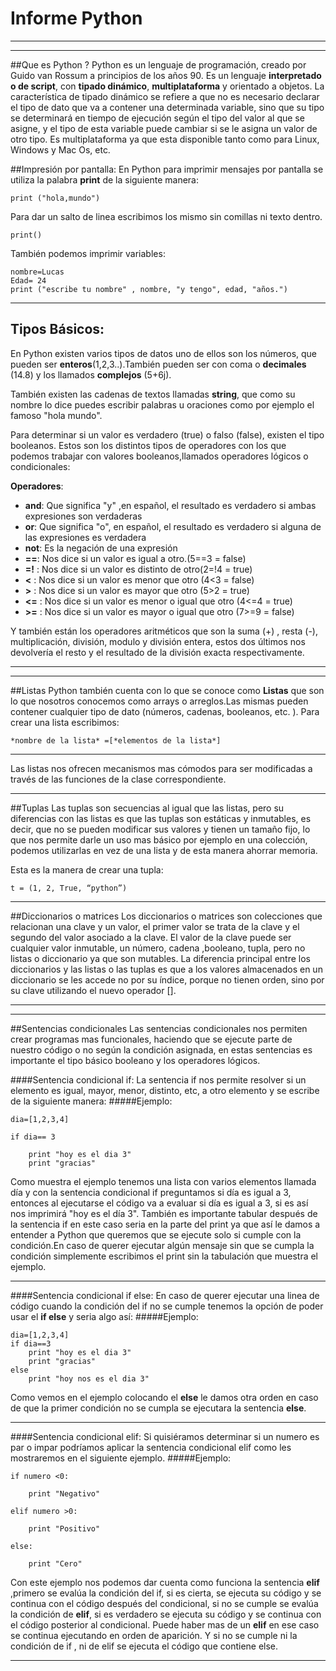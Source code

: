 #  Informe Python --------------------##Que es Python ?Python es un lenguaje de programación,  creado por Guido van Rossuma principios de los años 90. Es un lenguaje **interpretado o de script**, con **tipado dinámico**, **multiplataforma** y orientado a objetos.La característica de tipado dinámico se refiere a que no es necesariodeclarar el tipo de dato que va a contener una determinada variable, sino que su tipo se determinará en tiempo de ejecución según el tipodel valor al que se asigne, y el tipo de esta variable puede cambiar si sele asigna un valor de otro tipo.Es multiplataforma ya que esta disponible tanto como para Linux, Windows y Mac Os, etc.##Impresión por pantalla:En Python para imprimir mensajes por pantalla se utiliza la palabra **print** de la siguiente manera:	print ("hola,mundo")Para dar un salto de linea escribimos los mismo sin comillas ni texto dentro. 	print()También podemos imprimir variables:	nombre=Lucas	Edad= 24	print ("escribe tu nombre" , nombre, "y tengo", edad, "años.")----------## Tipos Básicos:En Python existen varios tipos de datos uno de ellos son los números, que pueden ser **enteros**(1,2,3..).También pueden ser con coma o **decimales** (14.8) y los llamados **complejos** (5+6j).También existen las cadenas de textos llamadas **string**, que como su nombre lo dice puedes escribir palabras u oraciones como por ejemplo el famoso "hola mundo".Para determinar si un valor es verdadero (true) o falso (false), existen el tipo booleanos.Estos son los distintos tipos de operadores con los que podemos trabajar con valores booleanos,llamados operadores lógicos o condicionales: **Operadores**:- **and**: Que significa "y" ,en español, el resultado es verdadero si ambas expresiones son verdaderas-  **or**: Que significa "o", en español, el resultado es verdadero si alguna de las expresiones es  verdadera - **not**:  Es la negación de una expresión- **==**: Nos dice si un valor es igual a otro.(5==3 = false)- **=!** : Nos dice si un valor es distinto de otro(2=!4 = true)- **<** : Nos dice si un valor es menor que otro (4<3 = false)- **>** : Nos dice si un valor es mayor que otro (5>2 = true)- **<=** : Nos dice si un valor es menor o igual que otro (4<=4 =  true)- **>=** : Nos dice si un valor es mayor o igual que otro (7>=9 = false)Y también están los operadores aritméticos que son la suma (+) , resta (-), multiplicación, división, modulo  y división entera, estos dos últimos nos devolvería el resto y el resultado de la división exacta respectivamente. --------------------##ListasPython también cuenta con lo que se conoce como **Listas** que son lo que nosotros conocemos como arrays o arreglos.Las mismas pueden contener cualquier tipo de dato (números, cadenas, booleanos, etc. ). Para crear una lista escribimos:	*nombre de la lista* =[*elementos de la lista*] ----------Las listas nos ofrecen mecanismos mas cómodos para ser modificadas a través de las funciones de la clase correspondiente.----------##TuplasLas tuplas son secuencias al igual que las listas, pero su diferencias con las listas es que las tuplas son estáticas y inmutables, es decir, que no se pueden modificar sus valores y tienen un tamaño fijo, lo que nos permite darle un uso mas básico por ejemplo en una colección, podemos utilizarlas en vez de una lista y de esta manera ahorrar memoria.Esta es la manera de crear una tupla:	t = (1, 2, True, “python”)----------##Diccionarios o matrices Los diccionarios o matrices son colecciones que relacionan una clave y un valor, el primer valor se trata de la clave y el segundo del valor asociado a la clave. El valor de la clave puede ser cualquier valor inmutable, un número, cadena ,booleano, tupla, pero no listas o diccionario ya que son mutables.La diferencia principal entre los diccionarios y las listas o las tuplas esque a los valores almacenados en un diccionario se les accede no por suíndice, porque no tienen orden, sino por su clave utilizando el nuevo operador [].--------------------##Sentencias condicionales Las sentencias condicionales nos permiten crear programas mas funcionales, haciendo que se ejecute parte de nuestro código o no según la condición asignada, en estas sentencias es importante el tipo básico booleano y los operadores lógicos.####Sentencia condicional if:La sentencia if nos permite resolver si un elemento es igual, mayor, menor, distinto, etc, a otro elemento y se escribe de la siguiente manera: #####Ejemplo:	dia=[1,2,3,4]	if dia== 3		print "hoy es el dia 3"		print "gracias"Como muestra el ejemplo tenemos una lista con varios elementos llamada día y con la sentencia condicional if preguntamos si día es igual a 3, entonces al ejecutarse el código va a evaluar si día es igual a 3, si es así nos imprimirá "hoy es el día 3". También es importante tabular después de la sentencia if en este caso seria en la parte del print ya que así le damos a entender a Python que queremos que se ejecute solo si cumple con la condición.En caso de querer ejecutar algún mensaje sin que se cumpla la condición simplemente escribimos el print sin la tabulación que muestra el ejemplo.----------####Sentencia condicional if else:En caso de querer ejecutar una linea de código cuando la condición del if no se cumple tenemos la opción de poder usar el **if else** y seria algo así:#####Ejemplo:		dia=[1,2,3,4]	if dia==3		print "hoy es el dia 3"		print "gracias" 	else		print "hoy nos es el dia 3"Como vemos en el ejemplo colocando el **else** le damos otra orden en caso de que la primer condición no se cumpla se ejecutara la sentencia **else**.----------####Sentencia condicional elif:Si quisiéramos determinar si un numero es par o impar podríamos aplicar la sentencia condicional elif como les mostraremos en el siguiente ejemplo.#####Ejemplo:	if numero <0:		print "Negativo"	elif numero >0: 		print "Positivo"	else:		print "Cero"Con este ejemplo nos podemos dar cuenta como funciona la sentencia **elif** ,primero se evalúa la condición del if, si es cierta, se ejecuta su código y se continua con el código después del condicional, si no se cumple se evalúa la condición de **elif**, si es verdadero se ejecuta su código y se continua con el código posterior al condicional. Puede haber mas de un **elif** en ese caso se continua ejecutando en orden de aparición. Y si no se cumple ni la condición de if , ni de elif se ejecuta el código que contiene else.----------